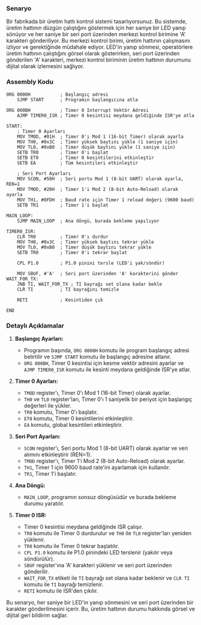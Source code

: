 ### Senaryo

Bir fabrikada bir üretim hattı kontrol sistemi tasarlıyorsunuz. Bu sistemde, üretim hattının düzgün çalıştığını göstermek için her saniye bir LED yanıp sönüyor ve her saniye bir seri port üzerinden merkezi kontrol birimine 'A' karakteri gönderiliyor. Bu merkezi kontrol birimi, üretim hattının çalışmasını izliyor ve gerektiğinde müdahale ediyor. LED'in yanıp sönmesi, operatörlere üretim hattının çalıştığını görsel olarak gösterirken, seri port üzerinden gönderilen 'A' karakteri, merkezi kontrol biriminin üretim hattının durumunu dijital olarak izlemesini sağlıyor.

### Assembly Kodu


```assembly
ORG 0000H           ; Başlangıç adresi
    SJMP START      ; Programın başlangıcına atla

ORG 000BH           ; Timer 0 Interrupt Vektör Adresi
    AJMP TIMER0_ISR ; Timer 0 kesintisi meydana geldiğinde ISR'ye atla

START:
    ; Timer 0 Ayarları
    MOV TMOD, #01H  ; Timer 0'ı Mod 1 (16-bit Timer) olarak ayarla
    MOV TH0, #0x3C  ; Timer yüksek baytını yükle (1 saniye için)
    MOV TL0, #0xB0  ; Timer düşük baytını yükle (1 saniye için)
    SETB TR0        ; Timer 0'ı başlat
    SETB ET0        ; Timer 0 kesintilerini etkinleştir
    SETB EA         ; Tüm kesintileri etkinleştir

    ; Seri Port Ayarları
    MOV SCON, #50H  ; Seri portu Mod 1 (8-bit UART) olarak ayarla, REN=1
    MOV TMOD, #20H  ; Timer 1'i Mod 2 (8-bit Auto-Reload) olarak ayarla
    MOV TH1, #0FDH  ; Baud rate için Timer 1 reload değeri (9600 baud)
    SETB TR1        ; Timer 1'i başlat

MAIN_LOOP:
    SJMP MAIN_LOOP  ; Ana döngü, burada bekleme yapılıyor

TIMER0_ISR:
    CLR TR0         ; Timer 0'ı durdur
    MOV TH0, #0x3C  ; Timer yüksek baytını tekrar yükle
    MOV TL0, #0xB0  ; Timer düşük baytını tekrar yükle
    SETB TR0        ; Timer 0'ı tekrar başlat

    CPL P1.0        ; P1.0 pinini tersle (LED'i yak/söndür)
    
    MOV SBUF, #'A'  ; Seri port üzerinden 'A' karakterini gönder
WAIT_FOR_TX:
    JNB TI, WAIT_FOR_TX ; TI bayrağı set olana kadar bekle
    CLR TI          ; TI bayrağını temizle

    RETI            ; Kesintiden çık

END
```

### Detaylı Açıklamalar
1. **Başlangıç Ayarları:**
   - Programın başında, `ORG 0000H` komutu ile program başlangıç adresi belirtilir ve `SJMP START` komutu ile başlangıç adresine atlanır.
   - `ORG 000BH`, Timer 0 kesintisi için kesme vektör adresini ayarlar ve `AJMP TIMER0_ISR` komutu ile kesinti meydana geldiğinde ISR'ye atlar.

2. **Timer 0 Ayarları:**
   - `TMOD` register'ı, Timer 0'ı Mod 1 (16-bit Timer) olarak ayarlar.
   - `TH0` ve `TL0` register'ları, Timer 0'ı 1 saniyelik bir periyot için başlangıç değerleri ile yükler.
   - `TR0` komutu, Timer 0'ı başlatır.
   - `ET0` komutu, Timer 0 kesintilerini etkinleştirir.
   - `EA` komutu, global kesintileri etkinleştirir.

3. **Seri Port Ayarları:**
   - `SCON` register'ı, Seri portu Mod 1 (8-bit UART) olarak ayarlar ve veri alımını etkinleştirir (REN=1).
   - `TMOD` register'ı, Timer 1'i Mod 2 (8-bit Auto-Reload) olarak ayarlar.
   - `TH1`, Timer 1 için 9600 baud rate'ini ayarlamak için kullanılır.
   - `TR1`, Timer 1'i başlatır.

4. **Ana Döngü:**
   - `MAIN_LOOP`, programın sonsuz döngüsüdür ve burada bekleme durumu yaratılır.

5. **Timer 0 ISR:**
   - Timer 0 kesintisi meydana geldiğinde ISR çalışır.
   - `TR0` komutu ile Timer 0 durdurulur ve `TH0` ile `TL0` register'ları yeniden yüklenir.
   - `TR0` komutu ile Timer 0 tekrar başlatılır.
   - `CPL P1.0` komutu ile P1.0 pinindeki LED terslenir (yakılır veya söndürülür).
   - `SBUF` register'ına 'A' karakteri yüklenir ve seri port üzerinden gönderilir.
   - `WAIT_FOR_TX` etiketi ile `TI` bayrağı set olana kadar beklenir ve `CLR TI` komutu ile `TI` bayrağı temizlenir.
   - `RETI` komutu ile ISR'den çıkılır.

Bu senaryo, her saniye bir LED'in yanıp sönmesini ve seri port üzerinden bir karakter gönderilmesini içerir. Bu, üretim hattının durumu hakkında görsel ve dijital geri bildirim sağlar.